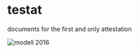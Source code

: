 # testat
documents for the first and only attestation

![modell 2016](https://secure.footprint.net/l-westfalia-eu/static/fileadmin/images/sonderseiten/bauanleitungen/bosch_heimwerken/seifenkiste/seifenkiste_432x321px_434_321.jpg)
